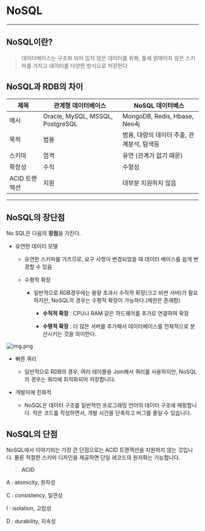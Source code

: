# NoSQL
---
## NoSQL이란?
> 데이터베이스는 구조화 되어 있지 않은 데이터를 위해, 틀에 얽매이지 않은 스키마를 가지고 데이터를 다양한 방식으로 저장한다
> 
> 
>

## NoSQL과 RDB의 차이

| 제목        | **관계형 데이터베이스**                     | **NoSQL 데이터베스**              |
|-----------|----------------------------------|------------------------------|
| 예시        | Oracle, MySQL, MSSQL, PostgreSQL | MongoDB, Redis, Hbase, Neo4j |
| 목적        | 범용                               | 범용, 대량의 데이터 추출, 관계분석, 탐색등    |
| 스키마       | 엄격                               | 유연 (관계가 없기 때문)               |
| 확장성       | 수직                               | 수형성                          |
| ACID 트랜잭션 | 지원                               | 대부분 지원하지 않음                  |

---

## NoSQL의 장단점

No SQL은 다음의 **장점**을 가진다.

- 유연한 데이터 모델 

  - 유연한 스키마를 가즈므로, 요구 사항이 변경되었을 때 데이터 베이스를 쉽게 변경할 수 있음

  - 수평적 확장

    - 일반적으로 RDB경우에는 용량 초과시 수직적 확장(크고 비싼 서버)가 필요하지만, NoSQL의 경우는 수평적 확장이 가능하다.(제한은 존재함)
  
      - **수직적 확장** : CPU나 RAM 같은 하드웨어를 추가로 연결하여 확장

      - **수평적 확장** :  더 많은 서버를 추가해서 데이터베이스를 전체적으로 분산시키는 것을 의미한다.

 
![img.png](https://velog.velcdn.com/images%2Frlcjf0014%2Fpost%2F69e6aec2-eecc-4eac-8c12-73ecb6394ea5%2Fimage.png)

- 빠른 쿼리

    - 일반적으로 RDB의 경우, 여러 테이블을 Join해서 쿼리를 사용하지만, NoSQL의 경우는 쿼리에 최적화되어 저장합니다.

  
- 개발자에 친화적
  - NoSQL은 데이터 구조를 일반적인 프로그래밍 언어의 데이터 구조에 매핑합니다.
  적은 코드를 작성하면서, 개발 시간을 단축하고 버그를 줄일 수 있습니다.

## NoSQL의 단점
NoSQL에서 이야기되는 가장 큰 단점으로는 ACID 트랜잭션을 지원하지 않는 것입니다. 물론 적절한 스키마 디자인을 제공하면 단일 레코드의 원자화는 가능합니다.

> **ACID**

A : atomicity, 원자성

C : consistency, 일관성

I : isolation, 고립성

D : durability, 지속성